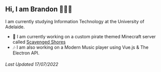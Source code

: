 ## Hi, I am Brandon 👋🏻😊

I am currently studying Information Technology at the University of Adelaide.

- 🌊 I am currently working on a custom pirate themed Minecraft server called [Scavenged Shores](https://scavengedshores.com/)
- 🎶 I am also working on a Modern Music player using Vue.js & The Electron API.

###### Last Updated 17/07/2022

<!--
**RandomTomato/RandomTomato** is a ✨ _special_ ✨ repository because its `README.md` (this file) appears on your GitHub profile.

Here are some ideas to get you started:

- 🔭 I’m currently working on ...
- 🌱 I’m currently learning ...
- 👯 I’m looking to collaborate on ...
- 🤔 I’m looking for help with ...
- 💬 Ask me about ...
- 📫 How to reach me: ...
- 😄 Pronouns: ...
- ⚡ Fun fact: ...
-->
